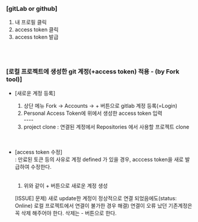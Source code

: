 
<br/>

### [gitLab or github]
  1) 내 프로필 클릭
  2) access token 클릭
  3) access token 발급


<br/><br/>

### [로컬 프로젝트에 생성한 git 계정(+access token) 적용 - (by Fork tool)]
  * [새로운 계정 등록] <br/>
      1) 상단 메뉴 Fork -> Accounts -> + 버튼으로 gitlab 계정 등록(=Login) <br/>
      2) Personal Access Token에 위에서 생성한 access token 입력 <br/>
      ----<br/>
      3) project clone : 연결된 계정에서 Repositories 에서 사용할 프로젝트 clone<br/>
<br/><br/>

  * [access token 수정] <br/>
  : 만료된 토큰 등의 사유로 계정 defined 가 있을 경우, acccess token을 새로 발급하여 수정한다. <br/><br/>
    1) 위와 같이 + 버튼으로 새로운 계정 생성<br/>
    
    [ISSUE]
      문제) 새로 update한 계정이 정상적으로 연결 되었음에도(status: Online) 로컬 프로젝트에서 연결이 불가한 경우 
      해결) 연결이 오류 났던 기존계정은 꼭 삭제 해주어야 한다. 삭제는 - 버튼으로 한다. 


